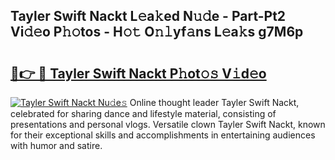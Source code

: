 ## Tayler Swift Nackt L𝚎a𝚔ed N𝚞𝚍e - Part-Pt2 Vi𝚍𝚎o P𝚑𝚘tos - H𝚘𝚝 O𝚗𝚕yf𝚊ns L𝚎a𝚔s g7M6p

# <h2><a href="http://kfekn9i.oniu.top/?m=Tayler+Swift+Nackt">🔗👉 🔴 Tayler Swift Nackt P𝚑ot𝚘𝚜 V𝚒d𝚎o</a></h2>

[![Tayler Swift Nackt Nu𝚍e𝚜](https://i.imgur.com/0qMVB7G.gif)](http://kfekn9i.oniu.top/?m=Tayler+Swift+Nackt)
Online thought leader Tayler Swift Nackt, celebrated for sharing dance and lifestyle material, consisting of presentations and personal vlogs. Versatile clown Tayler Swift Nackt, known for their exceptional skills and accomplishments in entertaining audiences with humor and satire.  
